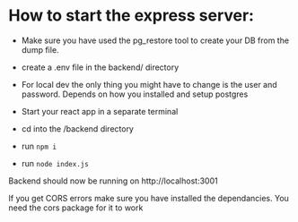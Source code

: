 # How to start the express server:

- Make sure you have used the pg_restore tool to create your DB from the dump file.
- create a .env file in the backend/ directory
- For local dev the only thing you might have to change is the user and password.
Depends on how you installed and setup postgres

- Start your react app in a separate terminal
- cd into the /backend directory
- run `npm i`
- run `node index.js`

Backend should now be running on http://localhost:3001

If you get CORS errors make sure you have installed the dependancies. You need the cors package for it to work